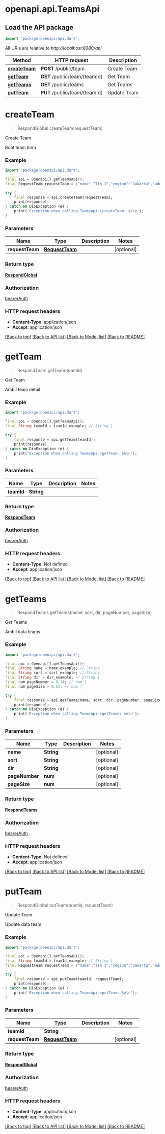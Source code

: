# openapi.api.TeamsApi

## Load the API package
```dart
import 'package:openapi/api.dart';
```

All URIs are relative to *http://localhost:8080/api*

Method | HTTP request | Description
------------- | ------------- | -------------
[**createTeam**](TeamsApi.md#createteam) | **POST** /public/team | Create Team
[**getTeam**](TeamsApi.md#getteam) | **GET** /public/team/{teamId} | Get Team
[**getTeams**](TeamsApi.md#getteams) | **GET** /public/teams | Get Teams
[**putTeam**](TeamsApi.md#putteam) | **PUT** /public/team/{teamId} | Update Team


# **createTeam**
> RespondGlobal createTeam(requestTeam)

Create Team

Buat team baru

### Example
```dart
import 'package:openapi/api.dart';

final api = Openapi().getTeamsApi();
final RequestTeam requestTeam = {"name":"Tim 1","region":"Jakarta","address":"Jl Mayhe HR Edi Sukma"}; // RequestTeam | 

try {
    final response = api.createTeam(requestTeam);
    print(response);
} catch on DioException (e) {
    print('Exception when calling TeamsApi->createTeam: $e\n');
}
```

### Parameters

Name | Type | Description  | Notes
------------- | ------------- | ------------- | -------------
 **requestTeam** | [**RequestTeam**](RequestTeam.md)|  | [optional] 

### Return type

[**RespondGlobal**](RespondGlobal.md)

### Authorization

[bearerAuth](../README.md#bearerAuth)

### HTTP request headers

 - **Content-Type**: application/json
 - **Accept**: application/json

[[Back to top]](#) [[Back to API list]](../README.md#documentation-for-api-endpoints) [[Back to Model list]](../README.md#documentation-for-models) [[Back to README]](../README.md)

# **getTeam**
> RespondTeam getTeam(teamId)

Get Team

Ambil team detail

### Example
```dart
import 'package:openapi/api.dart';

final api = Openapi().getTeamsApi();
final String teamId = teamId_example; // String | 

try {
    final response = api.getTeam(teamId);
    print(response);
} catch on DioException (e) {
    print('Exception when calling TeamsApi->getTeam: $e\n');
}
```

### Parameters

Name | Type | Description  | Notes
------------- | ------------- | ------------- | -------------
 **teamId** | **String**|  | 

### Return type

[**RespondTeam**](RespondTeam.md)

### Authorization

[bearerAuth](../README.md#bearerAuth)

### HTTP request headers

 - **Content-Type**: Not defined
 - **Accept**: application/json

[[Back to top]](#) [[Back to API list]](../README.md#documentation-for-api-endpoints) [[Back to Model list]](../README.md#documentation-for-models) [[Back to README]](../README.md)

# **getTeams**
> RespondTeams getTeams(name, sort, dir, pageNumber, pageSize)

Get Teams

Ambil data teams

### Example
```dart
import 'package:openapi/api.dart';

final api = Openapi().getTeamsApi();
final String name = name_example; // String | 
final String sort = sort_example; // String | 
final String dir = dir_example; // String | 
final num pageNumber = 8.14; // num | 
final num pageSize = 8.14; // num | 

try {
    final response = api.getTeams(name, sort, dir, pageNumber, pageSize);
    print(response);
} catch on DioException (e) {
    print('Exception when calling TeamsApi->getTeams: $e\n');
}
```

### Parameters

Name | Type | Description  | Notes
------------- | ------------- | ------------- | -------------
 **name** | **String**|  | [optional] 
 **sort** | **String**|  | [optional] 
 **dir** | **String**|  | [optional] 
 **pageNumber** | **num**|  | [optional] 
 **pageSize** | **num**|  | [optional] 

### Return type

[**RespondTeams**](RespondTeams.md)

### Authorization

[bearerAuth](../README.md#bearerAuth)

### HTTP request headers

 - **Content-Type**: Not defined
 - **Accept**: application/json

[[Back to top]](#) [[Back to API list]](../README.md#documentation-for-api-endpoints) [[Back to Model list]](../README.md#documentation-for-models) [[Back to README]](../README.md)

# **putTeam**
> RespondGlobal putTeam(teamId, requestTeam)

Update Team

Update data team

### Example
```dart
import 'package:openapi/api.dart';

final api = Openapi().getTeamsApi();
final String teamId = teamId_example; // String | 
final RequestTeam requestTeam = {"name":"Tim 1","region":"Jakarta","address":"Jl Mayhe HR Edi Sukma"}; // RequestTeam | 

try {
    final response = api.putTeam(teamId, requestTeam);
    print(response);
} catch on DioException (e) {
    print('Exception when calling TeamsApi->putTeam: $e\n');
}
```

### Parameters

Name | Type | Description  | Notes
------------- | ------------- | ------------- | -------------
 **teamId** | **String**|  | 
 **requestTeam** | [**RequestTeam**](RequestTeam.md)|  | [optional] 

### Return type

[**RespondGlobal**](RespondGlobal.md)

### Authorization

[bearerAuth](../README.md#bearerAuth)

### HTTP request headers

 - **Content-Type**: application/json
 - **Accept**: application/json

[[Back to top]](#) [[Back to API list]](../README.md#documentation-for-api-endpoints) [[Back to Model list]](../README.md#documentation-for-models) [[Back to README]](../README.md)

